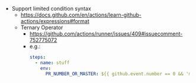 - Support limited condition syntax
  - https://docs.github.com/en/actions/learn-github-actions/expressions#format
  - Ternary Operator
    - https://github.com/actions/runner/issues/409#issuecomment-752775072
    - e.g.:
      ```yml
      steps:
        - name: stuff
          env:
            PR_NUMBER_OR_MASTER: ${{ github.event.number == 0 && 'master' ||  format('pr-{0}', github.event.number)  }}
      ```
